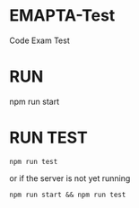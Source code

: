 # EMAPTA-Test
Code Exam Test

# RUN
npm run start

# RUN TEST
`npm run test`

or if the server is not yet running

`npm run start && npm run test`
